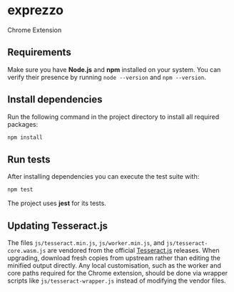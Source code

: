 # exprezzo
Chrome Extension

## Requirements

Make sure you have **Node.js** and **npm** installed on your system. You can verify
their presence by running `node --version` and `npm --version`.

## Install dependencies

Run the following command in the project directory to install all required
packages:

```bash
npm install
```

## Run tests

After installing dependencies you can execute the test suite with:

```bash
npm test
```

The project uses **jest** for its tests.

## Updating Tesseract.js

The files `js/tesseract.min.js`, `js/worker.min.js`, and `js/tesseract-core.wasm.js` are vendored
from the official [Tesseract.js](https://github.com/naptha/tesseract.js) releases. When upgrading,
download fresh copies from upstream rather than editing the minified output directly. Any local
customisation, such as the worker and core paths required for the Chrome extension, should be done
via wrapper scripts like `js/tesseract-wrapper.js` instead of modifying the vendor files.
